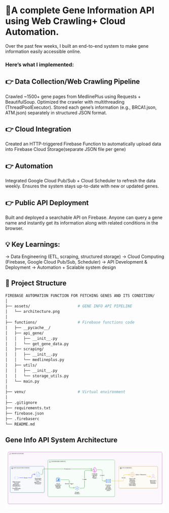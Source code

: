 # 🚀A complete Gene Information API using Web Crawling+ Cloud Automation.

Over the past few weeks, I built an end-to-end system to make gene information easily accessible online. 

### Here’s what I implemented:

## 👉 Data Collection/Web Crawling Pipeline

Crawled ~1500+ gene pages from MedlinePlus using Requests + BeautifulSoup.
Optimized the crawler with multithreading (ThreadPoolExecutor).
Stored each gene’s information (e.g., BRCA1.json, ATM.json) separately in structured JSON format.

## 👉 Cloud Integration

Created an HTTP-triggered Firebase Function to automatically upload data into Firebase Cloud Storage(separate JSON file per gene)

## 👉 Automation

Integrated Google Cloud Pub/Sub + Cloud Scheduler to refresh the data weekly.
Ensures the system stays up-to-date with new or updated genes.

## 👉 Public API Deployment

Built and deployed a searchable API on Firebase.
Anyone can query a gene name and instantly get its information along with related conditions in the browser.

## 💡 Key Learnings:

-> Data Engineering (ETL, scraping, structured storage)
-> Cloud Computing (Firebase, Google Cloud Pub/Sub, Scheduler)
-> API Development & Deployment
-> Automation + Scalable system design

## 📂 Project Structure

``` bash
FIREBASE AUTOMATION FUNCTION FOR FETCHING GENES AND ITS CONDITION/
│
├── assets/                     # GENE INFO API PIPELINE 
│   └── architecture.png
│
├── functions/                  # Firebase functions code
│   ├── __pycache__/
│   ├── api_gene/
│   │   ├── __init__.py
│   │   └── get_gene_data.py
│   ├── scraping/
│   │   ├── __init__.py
│   │   └── medlineplus.py
│   ├── utils/
│   │   ├── __init__.py
│   │   └── storage_utils.py
│   └── main.py
│
├── venv/                       # Virtual environment
│
├── .gitignore
├── requirements.txt
├── firebase.json
├── .firebaserc
└── README.md                   
```

## Gene Info API System Architecture

![Architecture](assets/Architecture.png)




